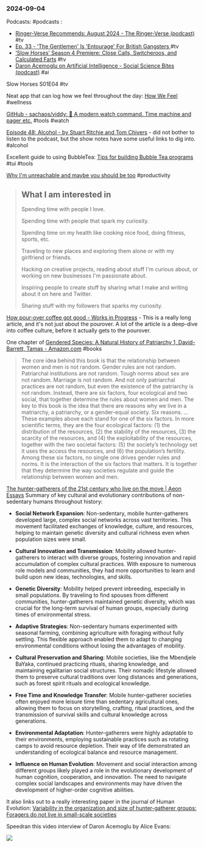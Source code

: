 ### 2024-09-04
Podcasts: #podcasts :
* [Ringer-Verse Recommends: August 2024 - The Ringer-Verse (podcast)](https://lnns.co/XeH79A0zaKR) #tv
* [Ep. 33 - 'The Gentlemen' Is 'Entourage' For British Gangsters ](https://lnns.co/GZreMF5hxwD) #tv
* [‘Slow Horses’ Season 4 Premiere: Close Calls, Switcheroos, and Calculated Farts](https://lnns.co/XFg3RpVP8fu) #tv
* [Daron Acemoglu on Artificial Intelligence - Social Science Bites (podcast)](https://lnns.co/1LDbM7RI0Ht) #ai

Slow Horses S01E04 #tv 

Neat app that can log how we feel throughout the day: [How We Feel](https://howwefeel.org/) #wellness 

[GitHub - sachaos/viddy: 👀 A modern watch command. Time machine and pager etc.](https://github.com/sachaos/viddy) #tools #watch

[Episode 48: Alcohol - by Stuart Ritchie and Tom Chivers](https://www.thestudiesshowpod.com/p/episode-48-alcohol) - did not bother to listen to the podcast, but the show notes have some useful links to dig into. #alcohol 

Excellent guide to using BubbleTea: [Tips for building Bubble Tea programs](https://leg100.github.io/en/posts/building-bubbletea-programs/) #tui #tools

[Why I'm unreachable and maybe you should be too](https://levels.io/contact/#216%20-%2014901527) #productivity

> ## What I am interested in
> 
> Spending time with people I love.
> 
> Spending time with people that spark my curiosity.
> 
> Spending time on my health like cooking nice food, doing fitness, sports, etc.
> 
> Traveling to new places and exploring them alone or with my girlfriend or friends.
> 
> Hacking on creative projects, reading about stuff I'm curious about, or working on new businesses I'm passionate about.
> 
> Inspiring people to create stuff by sharing what I make and writing about it on here and Twitter.
> 
> Sharing stuff with my followers that sparks my curiosity.

[How pour-over coffee got good - Works in Progress](https://worksinprogress.co/issue/how-pour-over-coffee-got-good/) - This is a really long article, and it's not just about the pourover. A lot of the article is a deep-dive into coffee culture, before it actually gets to the pourover.

One chapter of [Gendered Species: A Natural History of Patriarchy 1, David-Barrett, Tamas - Amazon.com](https://www.amazon.com/Gendered-Species-Natural-History-Patriarchy-ebook/dp/B0D7TR9WPW) #books 

>  The core idea behind this book is that the relationship between women and men is not random. Gender rules are not random. Patriarchal institutions are not random. Tough norms about sex are not random. Marriage is not random. And not only patriarchal practices are not random, but even the existence of the patriarchy is not random. Instead, there are six factors, four ecological and two social, that together determine the rules about women and men. The key to this book is the idea that there are reasons why we live in a matriarchy, a patriarchy, or a gender-equal society. Six reasons.
>  …
>  These examples above each stand for one of the six factors. In more scientific terms, they are the four ecological factors: (1) the distribution of the resources, (2) the stability of the resources, (3) the scarcity of the resources, and (4) the exploitability of the resources, together with the two societal factors: (5) the society’s technology set it uses the access the resources, and (6) the population’s fertility. Among these six factors, no single one drives gender rules and norms. It is the interaction of the six factors that matters. It is together that they determine the way societies regulate and guide the relationship between women and men.

[The hunter-gatherers of the 21st century who live on the move | Aeon Essays](https://aeon.co/essays/the-hunter-gatherers-of-the-21st-century-who-live-on-the-move)
Summary of key cultural and evolutionary contributions of non-sedentary humans throughout history:

- **Social Network Expansion**: Non-sedentary, mobile hunter-gatherers developed large, complex social networks across vast territories. This movement facilitated exchanges of knowledge, culture, and resources, helping to maintain genetic diversity and cultural richness even when population sizes were small.
    
- **Cultural Innovation and Transmission**: Mobility allowed hunter-gatherers to interact with diverse groups, fostering innovation and rapid accumulation of complex cultural practices. With exposure to numerous role models and communities, they had more opportunities to learn and build upon new ideas, technologies, and skills.
    
- **Genetic Diversity**: Mobility helped prevent inbreeding, especially in small populations. By traveling to find spouses from different communities, hunter-gatherers maintained genetic diversity, which was crucial for the long-term survival of human groups, especially during times of environmental stress.
    
- **Adaptive Strategies**: Non-sedentary humans experimented with seasonal farming, combining agriculture with foraging without fully settling. This flexible approach enabled them to adapt to changing environmental conditions without losing the advantages of mobility.
    
- **Cultural Preservation and Sharing**: Mobile societies, like the Mbendjele BaYaka, continued practicing rituals, sharing knowledge, and maintaining egalitarian social structures. Their nomadic lifestyle allowed them to preserve cultural traditions over long distances and generations, such as forest spirit rituals and ecological knowledge.
    
- **Free Time and Knowledge Transfer**: Mobile hunter-gatherer societies often enjoyed more leisure time than sedentary agricultural ones, allowing them to focus on storytelling, crafting, ritual practices, and the transmission of survival skills and cultural knowledge across generations.
    
- **Environmental Adaptation**: Hunter-gatherers were highly adaptable to their environments, employing sustainable practices such as rotating camps to avoid resource depletion. Their way of life demonstrated an understanding of ecological balance and resource management.
    
- **Influence on Human Evolution**: Movement and social interaction among different groups likely played a role in the evolutionary development of human cognition, cooperation, and innovation. The need to navigate complex social landscapes and environments may have driven the development of higher-order cognitive abilities.

It also links out to a really interesting paper in the journal of Human Evolution: [Variability in the organization and size of hunter-gatherer groups: Foragers do not live in small-scale societies](https://www.sciencedirect.com/science/article/abs/pii/S004724841830157X)

Speedran this video interview of Daron Acemoglu by Alice Evans:

![](https://www.youtube.com/watch?v=nS0VjH1d7wA)